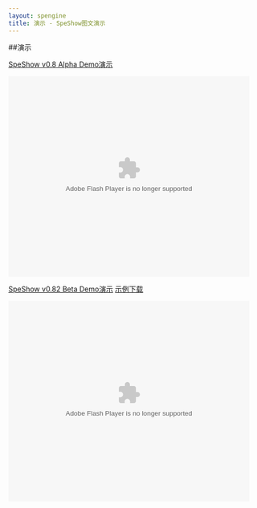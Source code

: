```yaml
---
layout: spengine
title: 演示 - SpeShow图文演示 
---
```


##演示</h2>

[SpeShow v0.8 Alpha Demo演示](http://www.bilibili.tv/video/av338148/)

<div class="video_box">
<embed class="video" src="http://www.tudou.com/v/HI4Q1CjGKdg/&rpid=118541&resourceId=118541_05_05_99&bid=05/v.swf" type="application/x-shockwave-flash" allowscriptaccess="always" allowfullscreen="true" wmode="opaque" width="480" height="400">
</embed>
</div>

[SpeShow v0.82 Beta Demo演示](http://www.bilibili.tv/video/av374493/) [示例下载](tutorial_8.html)

<div class="video_box">
<embed class="video" src="http://www.tudou.com/v/HJ5C2Ng_pPE/&rpid=118541&resourceId=118541_05_05_99&bid=05/v.swf" type="application/x-shockwave-flash" allowscriptaccess="always" allowfullscreen="true" wmode="opaque" width="480" height="400">
</embed>
</div>